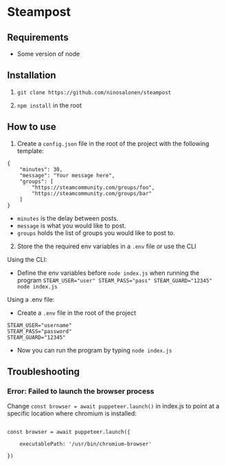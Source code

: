 

# Steampost

  

## Requirements

  

- Some version of node

  

## Installation

  

1.  `git clone https://github.com/ninosalonen/steampost`

2.  `npm install` in the root
  

## How to use

  

1. Create a `config.json` file in the root of the project with the following template:

```
{
    "minutes": 30,
    "message": "Your message here",
    "groups": [ 
        "https://steamcommunity.com/groups/foo",
        "https://steamcommunity.com/groups/bar"
    ]
}

```
- `minutes` is the delay between posts.
- `message` is what you would like to post. 
- `groups` holds the list of groups you would like to post to.

2. Store the the required env variables in a `.env` file or use the CLI

Using the CLI:
- Define the env variables before `node index.js` when running the program
`STEAM_USER="user" STEAM_PASS="pass" STEAM_GUARD="12345" node index.js`

Using a .env file:
- Create a `.env` file in the root of the project

```
STEAM_USER="username"
STEAM_PASS="password"
STEAM_GUARD="12345"
```

- Now you can run the program by typing `node index.js`


## Troubleshooting

  

### Error: Failed to launch the browser process

  

Change `const browser = await puppeteer.launch()` in index.js to point at a specific location where chromium is installed:

```

const browser = await puppeteer.launch({

    executablePath: '/usr/bin/chromium-browser'

})

```
